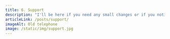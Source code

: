 ```yaml
---
title: 6. Support
description: "I'll be here if you need any small changes or if you notice something that's not quite right."
articleLink: /posts/support/
imageAlt: Old telephone
image: /static/img/support.jpg
---
```

